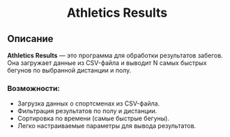 <h1 align="center">Athletics Results</h1>

## Описание

**Athletics Results** — это программа для обработки результатов забегов. Она загружает данные из CSV-файла и выводит N самых быстрых бегунов по выбранной дистанции и полу.

### Возможности:
- Загрузка данных о спортсменах из CSV-файла.
- Фильтрация результатов по полу и дистанции.
- Сортировка по времени (самые быстрые бегуны).
- Легко настраиваемые параметры для вывода результатов.
